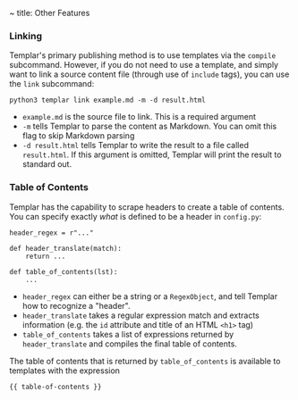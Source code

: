 ~ title: Other Features

### Linking

Templar's primary publishing method is to use templates via the
`compile` subcommand. However, if you do not need to use a template,
and simply want to link a source content file (through use of `include`
tags), you can use the `link` subcommand:

    python3 templar link example.md -m -d result.html

* `example.md` is the source file to link. This is a required argument
* `-m` tells Templar to parse the content as Markdown. You can omit
  this flag to skip Markdown parsing
* `-d result.html` tells Templar to write the result to a file called
  `result.html`. If this argument is omitted, Templar will print the
  result to standard out.

### Table of Contents

Templar has the capability to scrape headers to create a table of
contents. You can specify exactly *what* is defined to be a header in
`config.py`:

    header_regex = r"..."

    def header_translate(match):
        return ...

    def table_of_contents(lst):
        ...

* `header_regex` can either be a string or a `RegexObject`, and tell
Templar how to recognize a "header".
* `header_translate` takes a regular expression match and extracts
  information (e.g. the `id` attribute and title of an HTML `<h1>` tag)
* `table_of_contents` takes a list of expressions returned by
  `header_translate` and compiles the final table of contents.

The table of contents that is returned by `table_of_contents` is
available to templates with the expression

<pre>
<code>{&#123; table-of-contents }}</code>
</pre>
